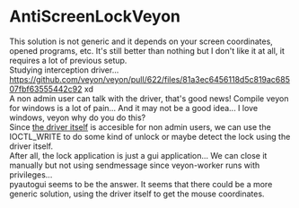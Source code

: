 # AntiScreenLockVeyon
This solution is not generic and it depends on your screen coordinates, opened programs, etc.
It's still better than nothing but I don't like it at all, it requires a lot of previous setup.   
Studying interception driver...   
https://github.com/veyon/veyon/pull/622/files/81a3ec6456118d5c819ac68507fbf63555442c92 xd  
A non admin user can talk with the driver, that's good news!
Compile veyon for windows is a lot of pain... And it may not be a good idea...  I love windows, veyon why do you do this?   
Since [the driver itself](https://github.com/oblitum/Interception) is accesible for non admin users, we can use the IOCTL_WRITE to do some kind of unlock or maybe detect the lock using the driver itself.   
After all, the lock application is just a gui application...   We can close it manually but not using sendmessage since veyon-worker runs with privileges...   
pyautogui seems to be the answer.
It seems that there could be a more generic solution, using the driver itself to get the mouse coordinates.
